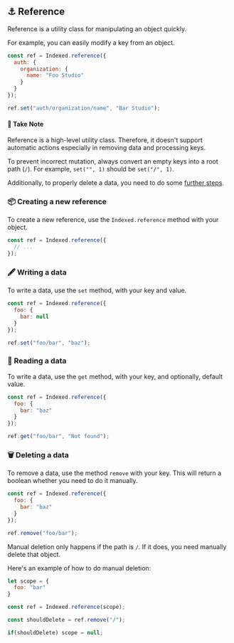 ## :anchor: Reference

Reference is a utility class for manipulating an object quickly.

For example, you can easily modify a key from an object.

```javascript
const ref = Indexed.reference({
  auth: {
    organization: {
      name: "Foo Studio"
    }
  }
});

ref.set("auth/organization/name", "Bar Studio");
```

#### :rotating_light: Take Note

Reference is a high-level utility class. Therefore, it doesn't support automatic actions especially in removing data and processing keys.

To prevent incorrect mutation, always convert an empty keys into a root path (`/`). For example, `set("", 1)` should be `set("/", 1)`.

Additionally, to properly delete a data, you need to do some [further steps](#wastebasket-deleting-a-data).

### :package: Creating a new reference

To create a new reference, use the `Indexed.reference` method with your object.

```javascript
const ref = Indexed.reference({
  // ...
});
```

### :fountain_pen: Writing a data

To write a data, use the `set` method, with your key and value.

```javascript
const ref = Indexed.reference({
  foo: {
    bar: null
  }
});

ref.set("foo/bar", "baz");
```

### :mag_right: Reading a data

To write a data, use the `get` method, with your key, and optionally, default value.

```javascript
const ref = Indexed.reference({
  foo: {
    bar: "baz"
  }
});

ref.get("foo/bar", "Not found");
```

### :wastebasket: Deleting a data

To remove a data, use the method `remove` with your key. This will return a boolean whether you need to do it manually.

```javascript
const ref = Indexed.reference({
  foo: {
    bar: "baz"
  }
});

ref.remove("foo/bar");
```

Manual deletion only happens if the path is `/`. If it does, you need manually delete that object.

Here's an example of how to do manual deletion:

```javascript
let scope = {
  foo: "bar"
}

const ref = Indexed.reference(scope);

const shouldDelete = ref.remove("/");

if(shouldDelete) scope = null;
```
